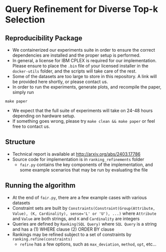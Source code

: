 # Query Refinement for Diverse Top-k Selection

## Reproducibility Package

* We containerized our experiments suite in order to ensure the correct dependencies are installed and the proper setup is performed.
* In general, a license for IBM CPLEX is required for our implementation. Please ensure to place the `.bin` file of your licensed installer in the `docker-utils` folder, and the scripts will take care of the rest.
* Some of the datasets are too large to store in this repository. A link will be provided here shortly, or please contact us.
* In order to run the experiments, generate plots, and recompile the paper, simply run
```
make paper
```
* We expect that the full suite of experiments will take on 24-48 hours depending on hardware setup.
* If something goes wrong, please try `make clean && make paper` or feel free to contact us.

## Structure

* Technical report is available at http://arxiv.org/abs/2403.17786
* Source code for implementation is in `ranking_refinements` folder
    * `fair.py` contains the key components of the implementation, and some example scenarios that may be run by evaluating the file

## Running the algorithm

* At the end of `fair.py`, there are a few example cases with various datasets
* Constraint sets are built by `Constraints(Constraint(Group(Attribute, Value), (K, Cardinality), sense='L' or 'U'), ...)` where `Attribute` and `Value` are both strings, and `K` and `Cardinality` are integers
* Queries are defined by `Ranking(SQL Query)` where `SQL Query` is a string and has a 
    (1) WHERE clause
    (2) ORDER BY clause
* Rankings may be refined subject to a set of constraints by `ranking.refine(constraints)`
    * `refine` has a few options, such as `max_deviation`, `method`, `opt`, etc...